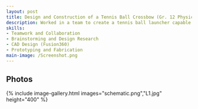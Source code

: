 ```yaml
---
layout: post
title: Design and Construction of a Tennis Ball Crossbow (Gr. 12 Physics Project)
description: Worked in a team to create a tennis ball launcher capable of hitting precise distances (5, 10, and 15 meters). We began by researching existing launcher designs and brainstorming solutions. After evaluating several ideas, we chose a crossbow-style mechanism for its stability and repeatability. I translated our rough sketches into a CAD model using Fusion360. We then used the drawings to help construct the launcher from wood. We tested the device to determine the optimal launch angles and draw lengths for each target. On test day, the final build successfully hit the 5m and 15m targets and got close to the 10m target.
skills: 
- Teamwork and Collaboration
- Brainstorming and Design Research
- CAD Design (Fusion360)
- Prototyping and Fabrication
main-image: /Screenshot.png
---
```

## Photos
{% include image-gallery.html images="schematic.png","L1.jpg" height="400" %}
